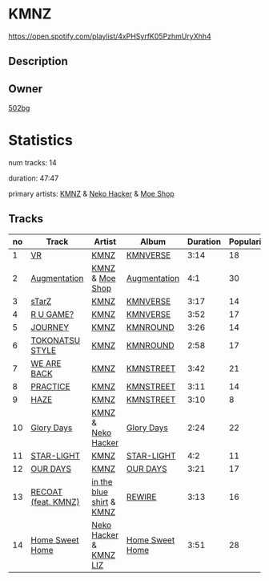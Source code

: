 # KMNZ
https://open.spotify.com/playlist/4xPHSyrfK05PzhmUryXhh4

## Description


## Owner
[502bg](https://open.spotify.com/user/4woroafc3tx648l7zc8quofbf)

# Statistics
num tracks: 14

duration: 47:47

primary artists: [KMNZ](https://open.spotify.com/artist/4uWpa0r7BZUXJ1ip2LJysz) & [Neko Hacker](https://open.spotify.com/artist/2aQ9IoRPwXEhhBVj4wbS46) & [Moe Shop](https://open.spotify.com/artist/7cvljqLNhWNFMb8wP2NImJ)

## Tracks
| no | Track | Artist | Album | Duration | Popularity |
| -- | ----- | ------ | ----- | -------- | ---------- |
| 1 | [VR](https://open.spotify.com/track/79flIbkdcN831BhDEwgmMZ) | [KMNZ](https://open.spotify.com/artist/4uWpa0r7BZUXJ1ip2LJysz) | [KMNVERSE](https://open.spotify.com/album/0XAL0fKAalk8ctIjZeSDxS) | 3:14 | 18 |
| 2 | [Augmentation](https://open.spotify.com/track/0q17SIpv40VnrNv5pbuLOb) | [KMNZ](https://open.spotify.com/artist/4uWpa0r7BZUXJ1ip2LJysz) & [Moe Shop](https://open.spotify.com/artist/7cvljqLNhWNFMb8wP2NImJ) | [Augmentation](https://open.spotify.com/album/0PxCslPCQ1bnXEVOwppNiy) | 4:1 | 30 |
| 3 | [sTarZ](https://open.spotify.com/track/5EsQh2FBYTfbHAo9Qtx9pF) | [KMNZ](https://open.spotify.com/artist/4uWpa0r7BZUXJ1ip2LJysz) | [KMNVERSE](https://open.spotify.com/album/0XAL0fKAalk8ctIjZeSDxS) | 3:17 | 14 |
| 4 | [R U GAME?](https://open.spotify.com/track/7mC8aAWS1M0ITMM4qztk9T) | [KMNZ](https://open.spotify.com/artist/4uWpa0r7BZUXJ1ip2LJysz) | [KMNVERSE](https://open.spotify.com/album/0XAL0fKAalk8ctIjZeSDxS) | 3:52 | 17 |
| 5 | [JOURNEY](https://open.spotify.com/track/07JOu0ehf7SUD2TGo4achL) | [KMNZ](https://open.spotify.com/artist/4uWpa0r7BZUXJ1ip2LJysz) | [KMNROUND](https://open.spotify.com/album/0ql0RolALZB0zKRa0nGh7a) | 3:26 | 14 |
| 6 | [TOKONATSU STYLE](https://open.spotify.com/track/3GqxsTw9BGHKYQvdUZazIr) | [KMNZ](https://open.spotify.com/artist/4uWpa0r7BZUXJ1ip2LJysz) | [KMNROUND](https://open.spotify.com/album/0ql0RolALZB0zKRa0nGh7a) | 2:58 | 17 |
| 7 | [WE ARE BACK](https://open.spotify.com/track/0Ku6a3bgdkjx2PEZLSDr1A) | [KMNZ](https://open.spotify.com/artist/4uWpa0r7BZUXJ1ip2LJysz) | [KMNSTREET](https://open.spotify.com/album/1B4X0Xi9yIXERF0Tel6y7T) | 3:42 | 21 |
| 8 | [PRACTICE](https://open.spotify.com/track/07hHdbIDlagAZ2xefykqKc) | [KMNZ](https://open.spotify.com/artist/4uWpa0r7BZUXJ1ip2LJysz) | [KMNSTREET](https://open.spotify.com/album/1B4X0Xi9yIXERF0Tel6y7T) | 3:11 | 14 |
| 9 | [HAZE](https://open.spotify.com/track/10ypHOt9zHQPtK7YnMxAbQ) | [KMNZ](https://open.spotify.com/artist/4uWpa0r7BZUXJ1ip2LJysz) | [KMNSTREET](https://open.spotify.com/album/1B4X0Xi9yIXERF0Tel6y7T) | 3:10 | 8 |
| 10 | [Glory Days](https://open.spotify.com/track/3Jyjf3yWUklCoEsEXu8sxZ) | [KMNZ](https://open.spotify.com/artist/4uWpa0r7BZUXJ1ip2LJysz) & [Neko Hacker](https://open.spotify.com/artist/2aQ9IoRPwXEhhBVj4wbS46) | [Glory Days](https://open.spotify.com/album/5zqmkXqAs3E3npko0WhdEQ) | 2:24 | 22 |
| 11 | [STAR-LIGHT](https://open.spotify.com/track/2E0I7zKJ7CIZxRvjPqMEib) | [KMNZ](https://open.spotify.com/artist/4uWpa0r7BZUXJ1ip2LJysz) | [STAR-LIGHT](https://open.spotify.com/album/0v9Sr4I0mHJyvU9igQCHPa) | 4:2 | 11 |
| 12 | [OUR DAYS](https://open.spotify.com/track/7vWHQ6i01QHgz7qyttigxO) | [KMNZ](https://open.spotify.com/artist/4uWpa0r7BZUXJ1ip2LJysz) | [OUR DAYS](https://open.spotify.com/album/0IKQnpzbtOcQvjCs8H267e) | 3:21 | 17 |
| 13 | [RECOAT (feat. KMNZ)](https://open.spotify.com/track/2huoEVqQ9LQ2yhz3XmXRKh) | [in the blue shirt](https://open.spotify.com/artist/4OyqzBV6i2e7Ycs5LwLDxE) & [KMNZ](https://open.spotify.com/artist/4uWpa0r7BZUXJ1ip2LJysz) | [REWIRE](https://open.spotify.com/album/4YuJYluQF9E9X8oRu0wpgH) | 3:13 | 16 |
| 14 | [Home Sweet Home](https://open.spotify.com/track/1NQivSFUHRA4rFmgQpyyz2) | [Neko Hacker](https://open.spotify.com/artist/2aQ9IoRPwXEhhBVj4wbS46) & [KMNZ LIZ](https://open.spotify.com/artist/6X906EjKuxFzwnMXJytQOI) | [Home Sweet Home](https://open.spotify.com/album/6pCkiEztBjK8NTVTrH8KLj) | 3:51 | 28 |
        
